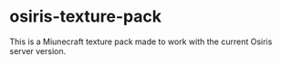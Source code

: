 # osiris-texture-pack

This is a Miunecraft texture pack made to work with the current Osiris server version. 
